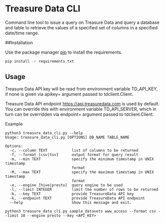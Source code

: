 # Treasure Data CLI

Command line tool to issue a query on Treasure Data and query a database and table to retrieve the values of a specified set of columns in a specified date/time range.

##Installation

Use the package manager [pip](https://pip.pypa.io/en/stable/) to install the requirements.

```bash
pip install -r requirements.txt
```

## Usage

Treasure Data API key will be read from environment variable TD_API_KEY, if none is given via apikey= argument passed to tdclient.Client.

Treasure Data API endpoint https://api.treasuredata.com is used by default. You can override this with environment variable TD_API_SERVER, which in turn can be overridden via endpoint= argument passed to tdclient.Client.

Example
```
python3 treasure_data_cli.py --help
Usage: treasure_data_cli.py [OPTIONS] DB_NAME TABLE_NAME

Options:
  -c, --column TEXT           list of columns to be returned
  -f, --format [csv|tsv]      output format for query result
  -m, --min TEXT              specify the minimum timestamp in UNIX timestamp
                              format
  -M, --max TEXT              specify the maximum timestamp in UNIX timestamp
                              format
  -e, --engine [hive|presto]  query engine to be used
  -l, --limit INTEGER         limit the number of rows to be returned
  -k, --key TEXT              provide TreasureData API key
  -k, --endpoint TEXT         provide TreasureData API endpoint
  --help                      Show this message and exit.

python3 treasure_data_cli.py sample_datasets www_access --format csv --limit 10 --engine presto --key <API_KEY>
```

